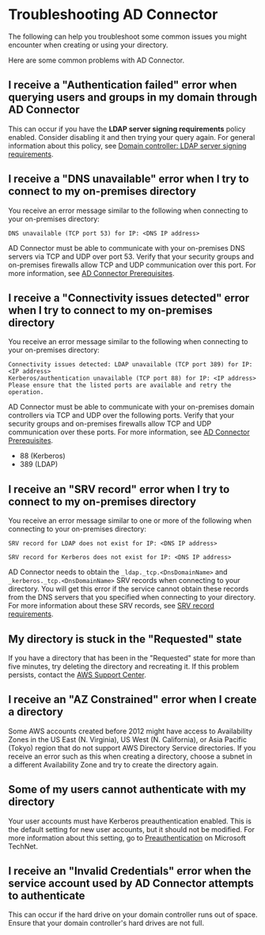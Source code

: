 # Troubleshooting AD Connector<a name="ad_connector_troubleshooting"></a>

The following can help you troubleshoot some common issues you might encounter when creating or using your directory\.

Here are some common problems with AD Connector\.

## I receive a "Authentication failed" error when querying users and groups in my domain through AD Connector<a name="query_domain"></a>

This can occur if you have the **LDAP server signing requirements** policy enabled\. Consider disabling it and then trying your query again\. For general information about this policy, see [Domain controller: LDAP server signing requirements](https://docs.microsoft.com/en-us/windows/security/threat-protection/security-policy-settings/domain-controller-ldap-server-signing-requirements)\.

## I receive a "DNS unavailable" error when I try to connect to my on\-premises directory<a name="dns_unavailable"></a>

You receive an error message similar to the following when connecting to your on\-premises directory:

```
DNS unavailable (TCP port 53) for IP: <DNS IP address>
```

AD Connector must be able to communicate with your on\-premises DNS servers via TCP and UDP over port 53\. Verify that your security groups and on\-premises firewalls allow TCP and UDP communication over this port\. For more information, see [AD Connector Prerequisites](prereq_connector.md)\.

## I receive a "Connectivity issues detected" error when I try to connect to my on\-premises directory<a name="connectivity_issues_detected"></a>

You receive an error message similar to the following when connecting to your on\-premises directory:

```
Connectivity issues detected: LDAP unavailable (TCP port 389) for IP: <IP address>
Kerberos/authentication unavailable (TCP port 88) for IP: <IP address>
Please ensure that the listed ports are available and retry the operation.
```

AD Connector must be able to communicate with your on\-premises domain controllers via TCP and UDP over the following ports\. Verify that your security groups and on\-premises firewalls allow TCP and UDP communication over these ports\. For more information, see [AD Connector Prerequisites](prereq_connector.md)\.
+ 88 \(Kerberos\)
+ 389 \(LDAP\)

## I receive an "SRV record" error when I try to connect to my on\-premises directory<a name="srv_record_not_found"></a>

You receive an error message similar to one or more of the following when connecting to your on\-premises directory:

```
SRV record for LDAP does not exist for IP: <DNS IP address>

SRV record for Kerberos does not exist for IP: <DNS IP address>
```

AD Connector needs to obtain the `_ldap._tcp.<DnsDomainName>` and `_kerberos._tcp.<DnsDomainName>` SRV records when connecting to your directory\. You will get this error if the service cannot obtain these records from the DNS servers that you specified when connecting to your directory\. For more information about these SRV records, see [SRV record requirements](prereq_connector.md#srv_records)\.

## My directory is stuck in the "Requested" state<a name="stuck_in_requested2"></a>

If you have a directory that has been in the "Requested" state for more than five minutes, try deleting the directory and recreating it\. If this problem persists, contact the [AWS Support Center](https://console.aws.amazon.com/support/home#/)\.

## I receive an "AZ Constrained" error when I create a directory<a name="contrained_az2"></a>

Some AWS accounts created before 2012 might have access to Availability Zones in the US East \(N\. Virginia\), US West \(N\. California\), or Asia Pacific \(Tokyo\) region that do not support AWS Directory Service directories\. If you receive an error such as this when creating a directory, choose a subnet in a different Availability Zone and try to create the directory again\.

## Some of my users cannot authenticate with my directory<a name="kerberos_preauth2"></a>

Your user accounts must have Kerberos preauthentication enabled\. This is the default setting for new user accounts, but it should not be modified\. For more information about this setting, go to [Preauthentication](http://technet.microsoft.com/en-us/library/cc961961.aspx) on Microsoft TechNet\.

## I receive an "Invalid Credentials" error when the service account used by AD Connector attempts to authenticate<a name="invalid_creds"></a>

This can occur if the hard drive on your domain controller runs out of space\. Ensure that your domain controller's hard drives are not full\.
